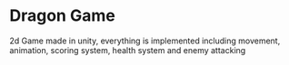 # Dragon Game
  2d Game made in unity, everything is implemented including movement, animation, scoring system, health system and enemy attacking  
